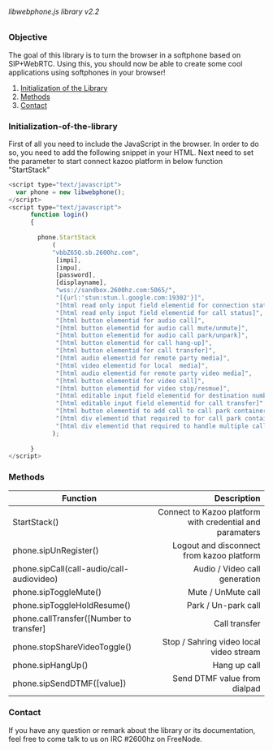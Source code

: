 ###### libwebphone.js library v2.2

### Objective
The goal of this library is to turn the browser in a softphone based on SIP+WebRTC. Using this, you should now be able to create some cool applications using softphones in your browser!

1. [Initialization of the Library](#Initialization-of-the-library)
2. [Methods](#methods)
3. [Contact](#contact)


### Initialization-of-the-library
First of all you need to include the JavaScript in the browser. In order to do so, you need to add the following snippet in your HTML. Next need to set the parameter to start connect kazoo platform in below function "StartStack"


```javascript
<script type="text/javascript">
  var phone = new libwebphone();    
</script> 
<script type="text/javascript">
      function login()
      {
        
        phone.StartStack
            (
            "vbbZ65Q.sb.2600hz.com",
             [impi],
             [impu],
             [password],
             [displayname],
             "wss://sandbox.2600hz.com:5065/",
             "[{url:'stun:stun.l.google.com:19302'}]",
             "[html read only input field elementid for connection status]",
             "[html read only input field elementid for call status]", 
             "[html button elementid for audio call]",
             "[html button elementid for audio call mute/unmute]", 
             "[html button elementid for audio call park/unpark]", 
             "[html button elementid for call hang-up]", 
             "[html button elementid for call transfer]",
             "[html audio elementid for remote party media]", 
             "[html video elementid for local  media]", 
             "[html audio elementid for remote party video media]", 
             "[html button elementid for video call]",
             "[html button elementid for video stop/resmue]", 
             "[html editable input field elementid for destination number to dial]", 
             "[html editable input field elementid for call transfer]",
             "[html button elementid to add call to call park container]",
             "[html div elementid that required to for call park container]",
             "[html div elementid that required to handle multiple call park ]"             
            );
            
      }
</script> 
```
### Methods
| Function      | Description |
| --------- | -----:|
| StartStack() | Connect to Kazoo platform with credential and  paramaters|
| phone.sipUnRegister()|Logout and disconnect from kazoo platform|
| phone.sipCall(call-audio/call-audiovideo) |Audio / Video call generation |
| phone.sipToggleMute() |Mute / UnMute call |
|phone.sipToggleHoldResume()  |Park / Un-park  call |
| phone.callTransfer([Number to transfer] |Call transfer |
| phone.stopShareVideoToggle() |Stop / Sahring video local video stream  |
|phone.sipHangUp()|Hang up call|
|phone.sipSendDTMF([value])| Send DTMF value from dialpad|

### Contact
If you have any question or remark about the library or its documentation, feel free to come talk to us on IRC #2600hz on FreeNode.



